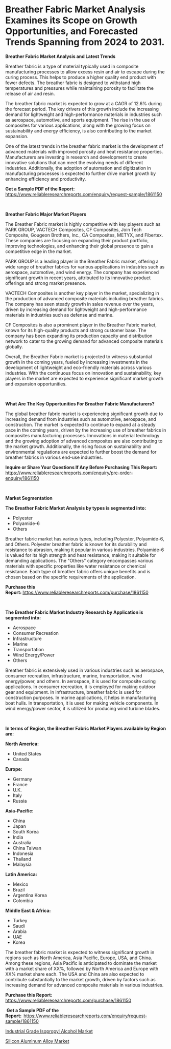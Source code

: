 <p><h1>Breather Fabric Market Analysis Examines its Scope on Growth Opportunities, and Forecasted Trends Spanning from 2024 to 2031.</h1></p><p><strong>Breather Fabric Market Analysis and Latest Trends</strong></p>
<p><p>Breather fabric is a type of material typically used in composite manufacturing processes to allow excess resin and air to escape during the curing process. This helps to produce a higher quality end product with fewer defects. The breather fabric is designed to withstand high temperatures and pressures while maintaining porosity to facilitate the release of air and resin.</p><p>The breather fabric market is expected to grow at a CAGR of 12.6% during the forecast period. The key drivers of this growth include the increasing demand for lightweight and high-performance materials in industries such as aerospace, automotive, and sports equipment. The rise in the use of composites for various applications, along with the growing focus on sustainability and energy efficiency, is also contributing to the market expansion.</p><p>One of the latest trends in the breather fabric market is the development of advanced materials with improved porosity and heat resistance properties. Manufacturers are investing in research and development to create innovative solutions that can meet the evolving needs of different industries. Additionally, the adoption of automation and digitization in manufacturing processes is expected to further drive market growth by enhancing efficiency and productivity.</p></p>
<p><strong>Get a Sample PDF of the Report:&nbsp;</strong> <a href="https://www.reliableresearchreports.com/enquiry/request-sample/1861150">https://www.reliableresearchreports.com/enquiry/request-sample/1861150</a></p>
<p>&nbsp;</p>
<p><strong>Breather Fabric Major Market Players</strong></p>
<p><p>The Breather Fabric market is highly competitive with key players such as PARK GROUP, VACTECH Composites, CF Composites, Join Tech Composite, Gougeon Brothers, Inc., CA Composites, METYX, and Fibertex. These companies are focusing on expanding their product portfolio, improving technologies, and enhancing their global presence to gain a competitive edge in the market.</p><p>PARK GROUP is a leading player in the Breather Fabric market, offering a wide range of breather fabrics for various applications in industries such as aerospace, automotive, and wind energy. The company has experienced significant growth in recent years, attributed to its innovative product offerings and strong market presence.</p><p>VACTECH Composites is another key player in the market, specializing in the production of advanced composite materials including breather fabrics. The company has seen steady growth in sales revenue over the years, driven by increasing demand for lightweight and high-performance materials in industries such as defense and marine.</p><p>CF Composites is also a prominent player in the Breather Fabric market, known for its high-quality products and strong customer base. The company has been expanding its production capacity and distribution network to cater to the growing demand for advanced composite materials globally.</p><p>Overall, the Breather Fabric market is projected to witness substantial growth in the coming years, fueled by increasing investments in the development of lightweight and eco-friendly materials across various industries. With the continuous focus on innovation and sustainability, key players in the market are expected to experience significant market growth and expansion opportunities.</p></p>
<p>&nbsp;</p>
<p><strong>What Are The Key Opportunities For Breather Fabric Manufacturers?</strong></p>
<p><p>The global breather fabric market is experiencing significant growth due to increasing demand from industries such as automotive, aerospace, and construction. The market is expected to continue to expand at a steady pace in the coming years, driven by the increasing use of breather fabrics in composites manufacturing processes. Innovations in material technology and the growing adoption of advanced composites are also contributing to the market growth. Additionally, the rising focus on sustainability and environmental regulations are expected to further boost the demand for breather fabrics in various end-use industries.</p></p>
<p><strong>Inquire or Share Your Questions If Any Before Purchasing This Report:</strong> <a href="https://www.reliableresearchreports.com/enquiry/pre-order-enquiry/1861150">https://www.reliableresearchreports.com/enquiry/pre-order-enquiry/1861150</a></p>
<p>&nbsp;</p>
<p><strong>Market Segmentation</strong></p>
<p><strong>The Breather Fabric Market Analysis by types is segmented into:</strong></p>
<p><ul><li>Polyester</li><li>Polyamide-6</li><li>Others</li></ul></p>
<p><p>Breather fabric market has various types, including Polyester, Polyamide-6, and Others. Polyester breather fabric is known for its durability and resistance to abrasion, making it popular in various industries. Polyamide-6 is valued for its high strength and heat resistance, making it suitable for demanding applications. The "Others" category encompasses various materials with specific properties like water resistance or chemical resistance. Each type of breather fabric offers unique benefits and is chosen based on the specific requirements of the application.</p></p>
<p><strong>Purchase this Report:&nbsp;</strong><a href="https://www.reliableresearchreports.com/purchase/1861150">https://www.reliableresearchreports.com/purchase/1861150</a></p>
<p>&nbsp;</p>
<p><strong>The Breather Fabric Market Industry Research by Application is segmented into:</strong></p>
<p><ul><li>Aerospace</li><li>Consumer Recreation</li><li>Infrastructure</li><li>Marine</li><li>Transportation</li><li>Wind Energy/Power</li><li>Others</li></ul></p>
<p><p>Breather fabric is extensively used in various industries such as aerospace, consumer recreation, infrastructure, marine, transportation, wind energy/power, and others. In aerospace, it is used for composite curing applications. In consumer recreation, it is employed for making outdoor gear and equipment. In infrastructure, breather fabric is used for construction purposes. In marine applications, it helps in manufacturing boat hulls. In transportation, it is used for making vehicle components. In wind energy/power sector, it is utilized for producing wind turbine blades.</p></p>
<p>&nbsp;</p>
<p><strong>In terms of Region, the Breather Fabric Market Players available by Region are:</strong></p>
<p>
    <p> <strong> North America: </strong>
        <ul>
            <li>United States</li>
            <li>Canada</li>
        </ul>
        </p> 
    <p> <strong> Europe: </strong>
        <ul>
            <li>Germany</li>
            <li>France</li>
            <li>U.K.</li>
            <li>Italy</li>
            <li>Russia</li>
        </ul>
        </p> 
    <p> <strong> Asia-Pacific: </strong>
        <ul>
            <li>China</li>
            <li>Japan</li>
            <li>South Korea</li>
            <li>India</li>
            <li>Australia</li>
            <li>China Taiwan</li>
            <li>Indonesia</li>
            <li>Thailand</li>
            <li>Malaysia</li>
        </ul>
        </p> 
    <p> <strong> Latin America: </strong>
        <ul>
            <li>Mexico</li>
            <li>Brazil</li>
            <li>Argentina Korea</li>
            <li>Colombia</li>
        </ul>
        </p> 
    <p> <strong> Middle East & Africa: </strong>
        <ul>
            <li>Turkey</li>
            <li>Saudi</li>
            <li>Arabia</li>
            <li>UAE</li>
            <li>Korea</li>
        </ul>
    </p>
    </p>
<p><p>The breather fabric market is expected to witness significant growth in regions such as North America, Asia Pacific, Europe, USA, and China. Among these regions, Asia Pacific is anticipated to dominate the market with a market share of XX%, followed by North America and Europe with XX% market share each. The USA and China are also expected to contribute substantially to the market growth, driven by factors such as increasing demand for advanced composite materials in various industries.</p></p>
<p><strong>Purchase this Report: </strong><a href="https://www.reliableresearchreports.com/purchase/1861150">https://www.reliableresearchreports.com/purchase/1861150</a></p>
<p>&nbsp;<strong>Get a Sample PDF of the Report:&nbsp;&nbsp;</strong><a href="https://www.reliableresearchreports.com/enquiry/request-sample/1861150">https://www.reliableresearchreports.com/enquiry/request-sample/1861150</a></p>
<p><strong></strong></p>
<p><p><a href="https://cat-emmental-94b.notion.site/Industrial-Grade-Isopropyl-Alcohol-Market-Size-Growth-Outlook-from-2024-to-2031-projecting-at-Mark-585fd859e9544f4ab8781c64ee2fd9fa">Industrial Grade Isopropyl Alcohol Market</a></p><p><a href="https://github.com/nicholepatriciadoylenwnrjr0/Market-Research-Report-List-1/blob/main/silicon-aluminum-alloy-market.md">Silicon Aluminum Alloy Market</a></p></p>